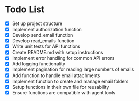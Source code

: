 # Todo List

- [x] Set up project structure
- [x] Implement authorization function
- [x] Develop send_email function
- [x] Develop read_emails function
- [x] Write unit tests for API functions
- [x] Create README.md with setup instructions
- [x] Implement error handling for common API errors
- [x] Add logging functionality
- [x] Implement pagination for reading large numbers of emails
- [x] Add function to handle email attachments
- [x] Implement function to create and manage email folders
- [x] Setup functions in their own file for reusability
- [x] Ensure functions are compatible with agent tools